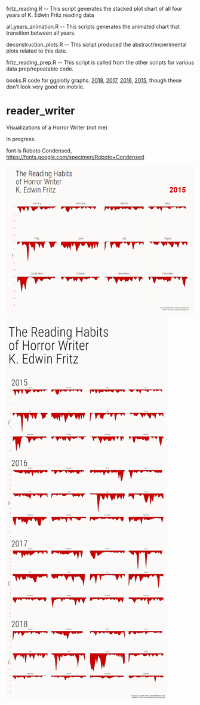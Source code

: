fritz_reading.R -- This script generates the stacked plot chart of all four years of K. Edwin Fritz reading data

all_years_animation.R -- This scripts generates the animated chart that transition between all years.

deconstruction_plots.R -- This script produced the abstract/experimental plots related to this date.

fritz_reading_prep.R -- This script is called from the other scripts for various data prep/repeatable code.

books.R code for ggplotly graphs. 
[2018](https://plot.ly/~ccone/1/#/), [2017](https://plot.ly/~ccone/3/#/), [2016](https://plot.ly/~ccone/5/#/), [2015](https://plot.ly/~ccone/7/#/), though these don't look very good on mobile.

# reader_writer
Visualizations of a Horror Writer (not me)

In progress.

font is Roboto Condensed, https://fonts.google.com/specimen/Roboto+Condensed

![Reading Habits of K. Edwin Fritz](animated_fritz.gif)
![Reading Habits of K. Edwin Fritz](fritz_reading_screen_Cropped.png)